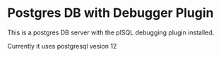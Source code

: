 # Postgres DB with Debugger Plugin

This is a postgres DB server with the plSQL debugging plugin installed.

Currently it uses postgresql vesion 12
